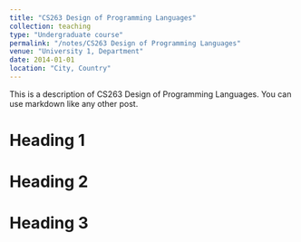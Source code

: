 ```yaml
---
title: "CS263 Design of Programming Languages"
collection: teaching
type: "Undergraduate course"
permalink: "/notes/CS263 Design of Programming Languages"
venue: "University 1, Department"
date: 2014-01-01
location: "City, Country"
---
```


This is a description of CS263 Design of Programming Languages. You can use markdown like any other post.

Heading 1
======

Heading 2
======

Heading 3
======